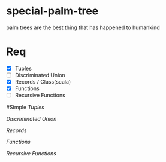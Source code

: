 # special-palm-tree
palm trees are the best thing that has happened to humankind
# Req
- [x] Tuples
- [ ] Discriminated Union
- [x] Records / Class(scala)
- [x] Functions
- [ ] Recursive Functions

#Simple
*Tuples*

*Discriminated Union*

*Records*

*Functions*

*Recursive Functions*
